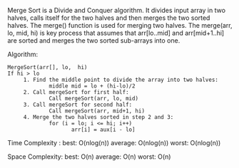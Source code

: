 Merge Sort is a Divide and Conquer algorithm. It divides input array in two halves, calls itself for the two halves and then merges the two sorted halves. The merge() function is used for merging two halves. The merge(arr, lo, mid, hi) is key process that assumes that arr[lo..mid] and arr[mid+1..hi] are sorted and merges the two sorted sub-arrays into one.

Algorithm:

	MergeSort(arr[], lo,  hi)
	If hi > lo
	     1. Find the middle point to divide the array into two halves:  
	             middle mid = lo + (hi-lo)/2
	     2. Call mergeSort for first half:   
	             Call mergeSort(arr, lo, mid)
	     3. Call mergeSort for second half:
	             Call mergeSort(arr, mid+1, hi)
	     4. Merge the two halves sorted in step 2 and 3:
	             for (i = lo; i <= hi; i++)
						arr[i] = aux[i - lo]
Time Complexity : 
	best: O(nlog(n))
	average: O(nlog(n))
	worst: O(nlog(n))
				
Space Complexity:
	best: O(n)
	average: O(n)
	worst: O(n)